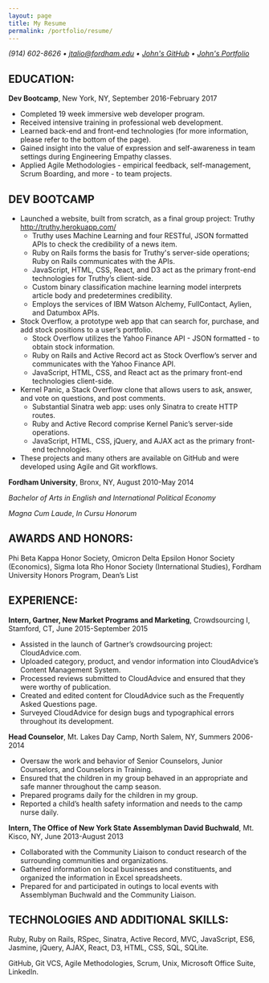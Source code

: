 ```yaml
---
layout: page
title: My Resume
permalink: /portfolio/resume/
---
```

*(914) 602-8626 • jtalio@fordham.edu • [John's GitHub](http://github.com/johntalio) • [John's Portfolio](http://johntalio.github.io/portfolio)*

EDUCATION:
----------
**Dev Bootcamp**, New York, NY, September 2016-February 2017

* Completed 19 week immersive web developer program.
* Received intensive training in professional web development.
* Learned back-end and front-end technologies (for more information, please refer to the bottom of the page).
* Gained insight into the value of expression and self-awareness in team settings during Engineering Empathy classes.
* Applied Agile Methodologies - empirical feedback, self-management, Scrum Boarding, and more - to team projects.

DEV BOOTCAMP
------------
* Launched a website, built from scratch, as a final group project: Truthy http://truthy.herokuapp.com/
  * Truthy uses Machine Learning and four RESTful, JSON formatted APIs to check the credibility of a news item.
  * Ruby on Rails forms the basis for Truthy's server-side operations; Ruby on Rails communicates with the APIs.
  * JavaScript, HTML, CSS, React, and D3 act as the primary front-end technologies for Truthy’s client-side.
  * Custom binary classification machine learning model interprets article body and predetermines credibility.
  * Employs the services of IBM Watson Alchemy, FullContact, Aylien, and Datumbox APIs.
* Stock Overflow, a prototype web app that can search for, purchase, and add stock positions to a user’s portfolio.
  * Stock Overflow utilizes the Yahoo Finance API - JSON formatted - to obtain stock information.
  * Ruby on Rails and Active Record act as Stock Overflow’s server and communicates with the Yahoo Finance API.
  * JavaScript, HTML, CSS, and React act as the primary front-end technologies client-side.
* Kernel Panic, a Stack Overflow clone that allows users to ask, answer, and vote on questions, and post comments.
  * Substantial Sinatra web app: uses only Sinatra to create HTTP routes.
  * Ruby and Active Record comprise Kernel Panic’s server-side operations.
  * JavaScript, HTML, CSS, jQuery, and AJAX act as the primary front-end technologies.
* These projects and many others are available on GitHub and were developed using Agile and Git workflows.

**Fordham University**, Bronx, NY, August 2010-May 2014

*Bachelor of Arts in English and International Political Economy*

*Magna Cum Laude*, *In Cursu Honorum*

AWARDS AND HONORS:
------------------
Phi Beta Kappa Honor Society, Omicron Delta Epsilon Honor Society (Economics), Sigma Iota Rho Honor Society (International Studies), Fordham University Honors Program, Dean’s List

EXPERIENCE:
-----------
**Intern, Gartner, New Market Programs and Marketing**, Crowdsourcing I, Stamford, CT, June 2015-September 2015

* Assisted in the launch of Gartner’s crowdsourcing project: CloudAdvice.com.
* Uploaded category, product, and vendor information into CloudAdvice’s Content Management System.
* Processed reviews submitted to CloudAdvice and ensured that they were worthy of publication.
* Created and edited content for CloudAdvice such as the Frequently Asked Questions page.
* Surveyed CloudAdvice for design bugs and typographical errors throughout its development.

**Head Counselor**, Mt. Lakes Day Camp, North Salem, NY, Summers 2006-2014

* Oversaw the work and behavior of Senior Counselors, Junior Counselors, and Counselors in Training.
* Ensured that the children in my group behaved in an appropriate and safe manner throughout the camp season.
* Prepared programs daily for the children in my group.
* Reported a child’s health safety information and needs to the camp nurse daily.

**Intern, The Office of New York State Assemblyman David Buchwald**, Mt. Kisco, NY, June 2013-August 2013

* Collaborated with the Community Liaison to conduct research of the surrounding communities and organizations.
* Gathered information on local businesses and constituents, and organized the information in Excel spreadsheets.
* Prepared for and participated in outings to local events with Assemblyman Buchwald and the Community Liaison.

TECHNOLOGIES AND ADDITIONAL SKILLS:
-----------------------------------
Ruby, Ruby on Rails, RSpec, Sinatra, Active Record, MVC, JavaScript, ES6, Jasmine, jQuery, AJAX, React, D3, HTML, CSS, SQL, SQLite.

GitHub, Git VCS, Agile Methodologies, Scrum, Unix, Microsoft Office Suite, LinkedIn.
